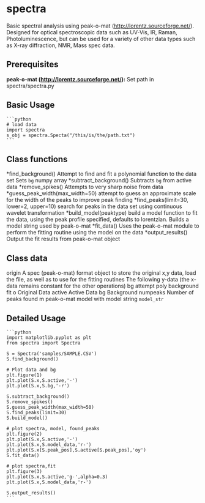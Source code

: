 spectra
=======

Basic spectral analysis using peak-o-mat (http://lorentz.sourceforge.net/). Designed for optical spectroscopic data such as UV-Vis, IR, Raman, Photoluminescence, but can be used for a variety of other data types such as X-ray diffraction, NMR, Mass spec data.

Prerequisites
-------------

**peak-o-mat (http://lorentz.sourceforge.net/):** Set path in spectra/spectra.py

Basic Usage 
-----------
	
	```python
	# load data
	import spectra
	s_obj = spectra.Specta("/this/is/the/path.txt")
	```

Class functions
---------------

*find_background()
	Attempt to find and fit a polynomial function to the data set
	Sets `bg` numpy array
*subtract_background()
	Subtracts `bg` from active data
*remove_spikes()
	Attempts to very sharp noise from data
*guess_peak_width(max_width=50)
	attempt to guess an approximate scale for the width of the peaks to improve peak finding
*find_peaks(limit=30, lower=2, upper=10)
	search for peaks in the data set using continuous wavelet transformation 
*build_model(peaktype)
	build a model function to fit the data, using the peak profile specified, defaults to lorentzian. Builds a model string used by peak-o-mat
*fit_data()
	Uses the peak-o-mat module to perform the fitting routine using the model on the data
*output_results()
	Output the fit results from peak-o-mat object

Class data
----------

origin
	A spec (peak-o-mat) format object to store the original x,y data, load the file, as well as to use for the fitting routines
The following y-data (the x-data remains constant for the other operations)
bg
	attempt poly background fit
o
	Original Data
active
	Active Data
bg
	Background
numpeaks
	Number of peaks found
m
	peak-o-mat model with model string `model_str`


Detailed Usage
--------------

	```python
	import matplotlib.pyplot as plt
	from spectra import Spectra

	S = Spectra('samples/SAMPLE.CSV')
	S.find_background()

	# Plot data and bg
	plt.figure(1)
	plt.plot(S.x,S.active,'-')
	plt.plot(S.x,S.bg,'-r')

	S.subtract_background()
	S.remove_spikes()
	S.guess_peak_width(max_width=50)
	S.find_peaks(limit=30)
	S.build_model()

	# plot spectra, model, found_peaks
	plt.figure(2)
	plt.plot(S.x,S.active,'-')
	plt.plot(S.x,S.model_data,'r-')
	plt.plot(S.x[S.peak_pos],S.active[S.peak_pos],'oy')
	S.fit_data()

	# plot spectra,fit
	plt.figure(3)
	plt.plot(S.x,S.active,'g-',alpha=0.3)
	plt.plot(S.x,S.model_data,'r-')

	S.output_results()
	```

